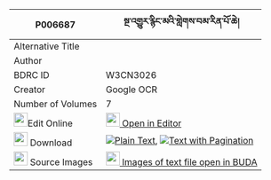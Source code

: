 |P006687|སྔ་འགྱུར་རྙིང་མའི་གླེགས་བམ་རིན་པོ་ཆེ། 
| --- | --- 
|Alternative Title |
|Author | 
|BDRC ID | W3CN3026
|Creator | Google OCR
|Number of Volumes| 7
|<img width="25" src="https://img.icons8.com/color/25/000000/edit-property.png">Edit Online| [<img width="25" src="https://avatars.githubusercontent.com/u/45091458?s=200&v=4"> Open in Editor](http://editor.openpecha.org/P006687)
|<img width="25" src="https://img.icons8.com/fluent/48/000000/download-2.png"/>  Download | [![](https://img.icons8.com/color/20/000000/txt.png)Plain Text](https://github.com/Openpecha/P006687/releases/download/v1/nga_gyur_nyingma_i_lekbam_rinp_plain_P006687.zip), [![](https://img.icons8.com/color/20/000000/txt.png)Text with Pagination](https://github.com/Openpecha/P006687/releases/download/v1/nga_gyur_nyingma_i_lekbam_rinp_pages_P006687.zip)
|<img width="25" src="https://img.icons8.com/plasticine/100/000000/pictures-folder.png"/>  Source Images | [<img width="25" src="https://library.bdrc.io/icons/BUDA-small.svg"> Images of text file open in BUDA](https://library.bdrc.io/show/bdr:W3CN3026)